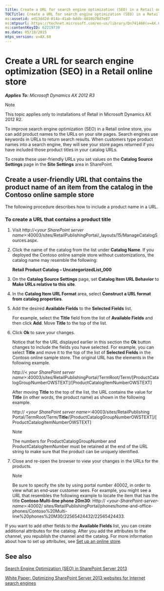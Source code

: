 ```yaml
---
title: Create a URL for search engine optimization (SEO) in a Retail online store
TOCTitle: Create a URL for search engine optimization (SEO) in a Retail online store
ms:assetid: ed13dd2d-014a-41ab-bddb-4010b78d7e87
ms:mtpsurl: https://technet.microsoft.com/en-us/library/Dn741460(v=AX.60)
ms:contentKeyID: 62219739
ms.date: 05/18/2015
mtps_version: v=AX.60
---
```


# Create a URL for search engine optimization (SEO) in a Retail online store 


_**Applies To:** Microsoft Dynamics AX 2012 R3_


> [!NOTE]
> <P>This topic applies only to installations of Retail in Microsoft Dynamics AX 2012 R2.</P>



To improve search engine optimization (SEO) in a Retail online store, you can add product names to the URLs on your site pages. Search engines use keywords in URLs to return search results. When customers type product names into a search engine, they will see your store pages returned if you have included those product titles in your catalog URLs.

To create these user-friendly URLs you set values on the **Catalog Source Settings** page in the **Site Settings** area in SharePoint.

## Create a user-friendly URL that contains the product name of an item from the catalog in the Contoso online sample store

The following procedure describes how to include a product name in a URL.

### To create a URL that contains a product title

1.  Visit http://\<*your SharePoint server name*\>:40003/sites/RetailPublishingPortal/\_layouts/15/ManageCatalogSources.aspx.

2.  Click the name of the catalog from the list under **Catalog Name**. If you deployed the Contoso online sample store without customizations, the catalog name may resemble the following:
    
    **Retail Product Catalog – UncategorizedList\_000**

3.  On the **Catalog Source Settings** page, set **Catalog Item URL Behavior** to **Make URLs relative to this site**.

4.  In the **Catalog Item URL Format** area, select **Construct a URL format from catalog properties**.

5.  Add the desired **Available Fields** to the **Selected Fields** list.
    
    For example, select the **Title** field from the list of **Available Fields** and then click **Add**. Move **Title** to the top of the list.

6.  Click **Ok** to save your changes.
    
    Notice that for the URL displayed earlier in this section the **Ok** button changes to include the fields you have selected. For example, you can select **Title** and move it to the top of the list of **Selected Fields** in the Contoso online sample store. The original URL has the elements in the following example.
    
    http://\< *your SharePoint server name*\>:40003/sites/RetailPublishingPortal/TermRoot/Term/\[ProductCatalogGroupNumberOWSTEXT\]/\[ProductCatalogItemNumberOWSTEXT\]
    
    After moving **Title** to the top of the list, the URL contains the value for **Title** (in other words, the product name) as shown in the following example.
    
    http:// \<*your SharePoint server name*\>:40003/sites/RetailPublishing Portal/TermRoot/Term/**Title**/\[ProductCatalogGroupNumberOWSTEXT\]/\[ProductCatalogItemNumberOWSTEXT\]
    

    > [!NOTE]
    > <P>The numbers for ProductCatalogGroupNumber and ProductCatalogItemNumber must be retained at the end of the URL string to make sure that the product can be uniquely identified.</P>



7.  Close and re-open the browser to view your changes in the URLs for the products.
    

    > [!NOTE]
    > <P>Be sure to specify the site by using portal number 40002, in order to view what an end-user customer sees. For example, you might see a URL that resembles the following example to locate the item that has the title <STRONG>Contoso Multi-line phone 20m30</STRONG>: Http:// <EM>&lt;your-SharePoint-server-name&gt;</EM>:40002/ sites/RetailPublishingPortal/phones/home-and-office-phones/Contoso%20Multi-line%20phones%20M30/22565424432/22565424433.</P>



If you want to add other fields to the **Available Fields** list, you can create additional attributes for the catalog. After you add the attributes to the channel, you republish the channel and the catalog. For more information about how to set up attributes, see [Set up an online store](set-up-an-online-store.md).

## See also

[Search Engine Optimization (SEO) in SharePoint Server 2013](http://go.microsoft.com/fwlink/?linkid=389180)

[White Paper: Optimizing SharePoint Server 2013 websites for Internet search engines](http://go.microsoft.com/fwlink/?linkid=389181)

  


